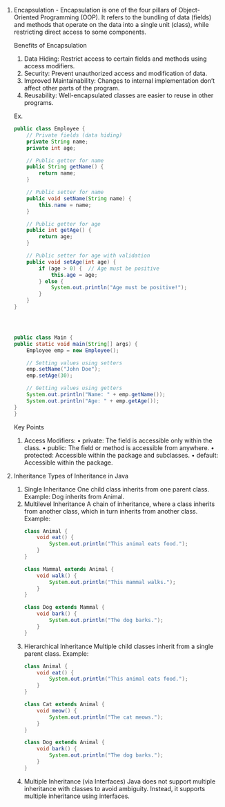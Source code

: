 1. Encapsulation - Encapsulation is one of the four pillars of Object-Oriented Programming (OOP). 
   It refers to the bundling of data (fields) and methods that operate on the data into a single unit (class), while restricting direct access to some components.<br>

   Benefits of Encapsulation
	1.	Data Hiding: Restrict access to certain fields and methods using access modifiers.
	2.	Security: Prevent unauthorized access and modification of data.
	3.	Improved Maintainability: Changes to internal implementation don’t affect other parts of 
        the program.
	4.	Reusability: Well-encapsulated classes are easier to reuse in other programs.

    Ex.
    ```java
    public class Employee {
        // Private fields (data hiding)
        private String name;
        private int age;

        // Public getter for name
        public String getName() {
            return name;
        }

        // Public setter for name
        public void setName(String name) {
            this.name = name;
        }

        // Public getter for age
        public int getAge() {
            return age;
        }

        // Public setter for age with validation
        public void setAge(int age) {
            if (age > 0) {  // Age must be positive
                this.age = age;
            } else {
                System.out.println("Age must be positive!");
            }
        }
    }




    public class Main {
    public static void main(String[] args) {
        Employee emp = new Employee();

        // Setting values using setters
        emp.setName("John Doe");
        emp.setAge(30);

        // Getting values using getters
        System.out.println("Name: " + emp.getName());
        System.out.println("Age: " + emp.getAge());
    }
    }
    ```

    Key Points
	1.	Access Modifiers:
	•	private: The field is accessible only within the class.
	•	public: The field or method is accessible from anywhere.
	•	protected: Accessible within the package and subclasses.
	•	default: Accessible within the package.

2. Inheritance
   Types of Inheritance in Java
	1. Single Inheritance
        One child class inherits from one parent class.
        Example: Dog inherits from Animal.
    2. Multilevel Inheritance
        A chain of inheritance, where a class inherits from another class, which in turn inherits from another class.
        Example:
        ```java
        class Animal {
            void eat() {
                System.out.println("This animal eats food.");
            }
        }

        class Mammal extends Animal {
            void walk() {
                System.out.println("This mammal walks.");
            }
        }

        class Dog extends Mammal {
            void bark() {
                System.out.println("The dog barks.");
            }
        }
        ```
    3. Hierarchical Inheritance
        Multiple child classes inherit from a single parent class.
        Example:
        ```java
        class Animal {
            void eat() {
                System.out.println("This animal eats food.");
            }
        }

        class Cat extends Animal {
            void meow() {
                System.out.println("The cat meows.");
            }
        }

        class Dog extends Animal {
            void bark() {
                System.out.println("The dog barks.");
            }
        }
        ```
    4. Multiple Inheritance (via Interfaces)
        Java does not support multiple inheritance with classes to avoid ambiguity. Instead, it supports multiple inheritance using interfaces.